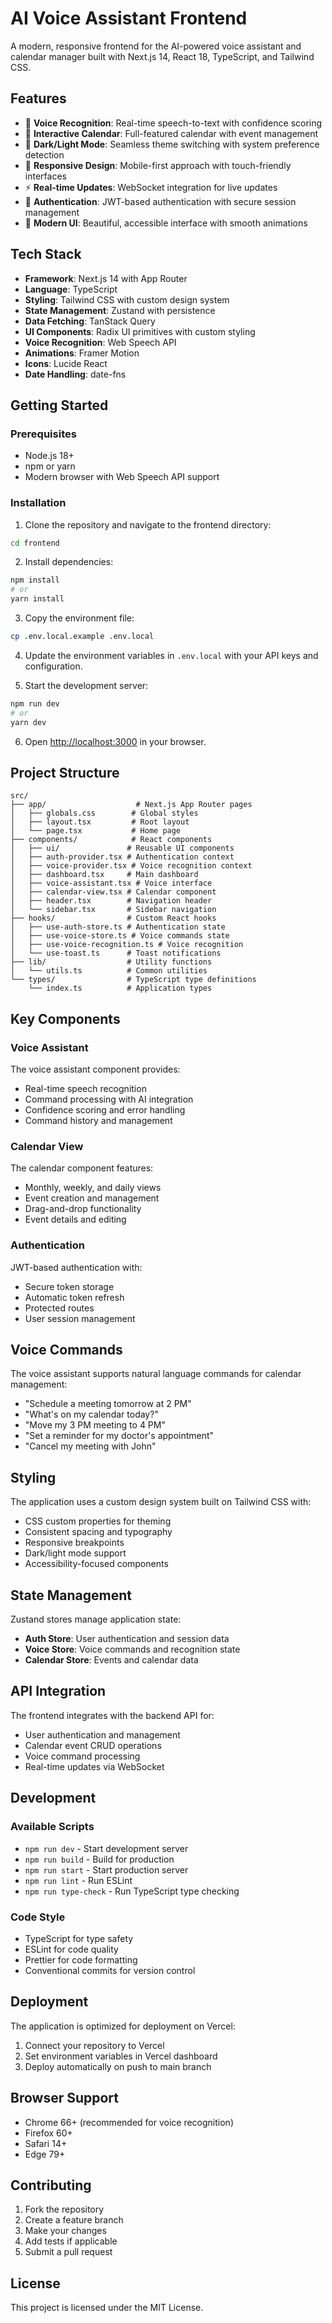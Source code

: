 # AI Voice Assistant Frontend

A modern, responsive frontend for the AI-powered voice assistant and calendar manager built with Next.js 14, React 18, TypeScript, and Tailwind CSS.

## Features

- 🎤 **Voice Recognition**: Real-time speech-to-text with confidence scoring
- 📅 **Interactive Calendar**: Full-featured calendar with event management
- 🌙 **Dark/Light Mode**: Seamless theme switching with system preference detection
- 📱 **Responsive Design**: Mobile-first approach with touch-friendly interfaces
- ⚡ **Real-time Updates**: WebSocket integration for live updates
- 🔐 **Authentication**: JWT-based authentication with secure session management
- 🎨 **Modern UI**: Beautiful, accessible interface with smooth animations

## Tech Stack

- **Framework**: Next.js 14 with App Router
- **Language**: TypeScript
- **Styling**: Tailwind CSS with custom design system
- **State Management**: Zustand with persistence
- **Data Fetching**: TanStack Query
- **UI Components**: Radix UI primitives with custom styling
- **Voice Recognition**: Web Speech API
- **Animations**: Framer Motion
- **Icons**: Lucide React
- **Date Handling**: date-fns

## Getting Started

### Prerequisites

- Node.js 18+ 
- npm or yarn
- Modern browser with Web Speech API support

### Installation

1. Clone the repository and navigate to the frontend directory:
```bash
cd frontend
```

2. Install dependencies:
```bash
npm install
# or
yarn install
```

3. Copy the environment file:
```bash
cp .env.local.example .env.local
```

4. Update the environment variables in `.env.local` with your API keys and configuration.

5. Start the development server:
```bash
npm run dev
# or
yarn dev
```

6. Open [http://localhost:3000](http://localhost:3000) in your browser.

## Project Structure

```
src/
├── app/                    # Next.js App Router pages
│   ├── globals.css        # Global styles
│   ├── layout.tsx         # Root layout
│   └── page.tsx           # Home page
├── components/            # React components
│   ├── ui/               # Reusable UI components
│   ├── auth-provider.tsx # Authentication context
│   ├── voice-provider.tsx # Voice recognition context
│   ├── dashboard.tsx     # Main dashboard
│   ├── voice-assistant.tsx # Voice interface
│   ├── calendar-view.tsx # Calendar component
│   ├── header.tsx        # Navigation header
│   └── sidebar.tsx       # Sidebar navigation
├── hooks/                # Custom React hooks
│   ├── use-auth-store.ts # Authentication state
│   ├── use-voice-store.ts # Voice commands state
│   ├── use-voice-recognition.ts # Voice recognition
│   └── use-toast.ts      # Toast notifications
├── lib/                  # Utility functions
│   └── utils.ts          # Common utilities
└── types/                # TypeScript type definitions
    └── index.ts          # Application types
```

## Key Components

### Voice Assistant
The voice assistant component provides:
- Real-time speech recognition
- Command processing with AI integration
- Confidence scoring and error handling
- Command history and management

### Calendar View
The calendar component features:
- Monthly, weekly, and daily views
- Event creation and management
- Drag-and-drop functionality
- Event details and editing

### Authentication
JWT-based authentication with:
- Secure token storage
- Automatic token refresh
- Protected routes
- User session management

## Voice Commands

The voice assistant supports natural language commands for calendar management:

- "Schedule a meeting tomorrow at 2 PM"
- "What's on my calendar today?"
- "Move my 3 PM meeting to 4 PM"
- "Set a reminder for my doctor's appointment"
- "Cancel my meeting with John"

## Styling

The application uses a custom design system built on Tailwind CSS with:
- CSS custom properties for theming
- Consistent spacing and typography
- Responsive breakpoints
- Dark/light mode support
- Accessibility-focused components

## State Management

Zustand stores manage application state:
- **Auth Store**: User authentication and session data
- **Voice Store**: Voice commands and recognition state
- **Calendar Store**: Events and calendar data

## API Integration

The frontend integrates with the backend API for:
- User authentication and management
- Calendar event CRUD operations
- Voice command processing
- Real-time updates via WebSocket

## Development

### Available Scripts

- `npm run dev` - Start development server
- `npm run build` - Build for production
- `npm run start` - Start production server
- `npm run lint` - Run ESLint
- `npm run type-check` - Run TypeScript type checking

### Code Style

- TypeScript for type safety
- ESLint for code quality
- Prettier for code formatting
- Conventional commits for version control

## Deployment

The application is optimized for deployment on Vercel:

1. Connect your repository to Vercel
2. Set environment variables in Vercel dashboard
3. Deploy automatically on push to main branch

## Browser Support

- Chrome 66+ (recommended for voice recognition)
- Firefox 60+
- Safari 14+
- Edge 79+

## Contributing

1. Fork the repository
2. Create a feature branch
3. Make your changes
4. Add tests if applicable
5. Submit a pull request

## License

This project is licensed under the MIT License.
